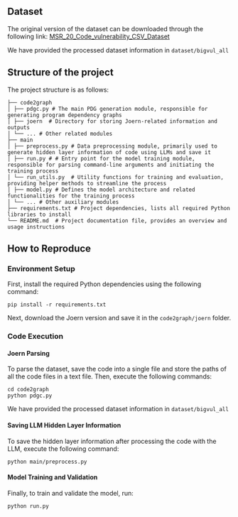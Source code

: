 ## Dataset


The original version of the dataset can be downloaded through the following link:
<a href="https://github.com/ZeoVan/MSR_20_Code_vulnerability_CSV_Dataset">MSR_20_Code_vulnerability_CSV_Dataset </a>


We have provided the processed dataset information in `dataset/bigvul_all`
 

## Structure of the project
The project structure is as follows:
```
├── code2graph
│ ├── pdgc.py # The main PDG generation module, responsible for generating program dependency graphs
│ ├── joern  # Directory for storing Joern-related information and outputs
│ └── ... # Other related modules
├── main
│ ├── preprocess.py # Data preprocessing module, primarily used to generate hidden layer information of code using LLMs and save it
│ ├── run.py # # Entry point for the model training module, responsible for parsing command-line arguments and initiating the training process
│ └── run_utils.py  # Utility functions for training and evaluation, providing helper methods to streamline the process
│ ├── model.py # Defines the model architecture and related functionalities for the training process
│ └── ... # Other auxiliary modules
├── requirements.txt # Project dependencies, lists all required Python libraries to install
└── README.md  # Project documentation file, provides an overview and usage instructions
```

## How to Reproduce

### Environment Setup
First, install the required Python dependencies using the following command:
```
pip install -r requirements.txt
```

Next, download the Joern version and save it in the `code2graph/joern` folder.

### Code Execution

#### Joern Parsing
To parse the dataset, save the code into a single file and store the paths of all the code files in a text file. Then, execute the following commands:

```
cd code2graph
python pdgc.py
```
We have provided the processed dataset information in `dataset/bigvul_all`

#### Saving LLM Hidden Layer Information
To save the hidden layer information after processing the code with the LLM, execute the following command:

```
python main/preprocess.py
```
#### Model Training and Validation
Finally, to train and validate the model, run:

```
python run.py
```



